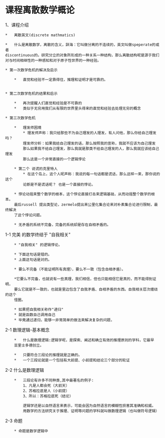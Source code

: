 # 课程离散数学概论

1、课程介绍

    *   离散英文(discrete mathmatics)
    
    *   什么是离散数学，离散的含义，辞海：它叫做分离的不连续的，英文叫做speperate的或者
    discontinuous的。研究分立的对象所形成的一种关系一种结构，那么离散结构呢是源于我们
    对与时间相继性的一种感知和对于原子性世界的一种经验。
        
    * 第一次数学危机的解决及启示
    
        *   直觉和经验不一定靠得住，推理和证明才是可靠的。
        
        
    * 第二次数学危机的结果和启示
    
        *   再次提醒人们直觉和经验是不可靠的
        *   类似于无穷用我们从有限的世界里头得来的直觉和经验去处理无穷的概念
        
    * 第三次数学危机
        
        *   理发师困境
            * 理发师声称：我只给那些不为自己理发的人理发，有人问他，那么你给自己理发吗？
            理发师分析：如果我给自己理发的话，那么按照我的宣称，我就不应该为自己理发
            那么如果我不给自己理发，那么我就是那类不给自己理发的人，那么我就应该给自己理发
            那么这是一个非常直接的一个逻辑悖论
            
        * 第二个 说谎的克里特人
            * 在这个岛上，这个人呢声称：我说的每一句话都是谎话，那么这样一来，那你说的这个
            论断是不是谎话呢？ 也是一个直接的悖论。
            
        * 悖论动摇来整个数学的根本，这个悖论直接打击来逻辑基础，从而动摇整个数学的根本。
        最后russell 提出类型论，zermelo提出来公里化集合论来对朴素集合论进行限制，最终解决
        了这个悖论问题。
        
        * 无矛盾的系统不完备，完备的系统却是存在自相矛盾的。
        

1-1 完美 的数学终结于 "自我相关"
        
        * "自我相关" 的逻辑悖论。
        
        * 下面这句话是错的。
        * 上面这句话是对的。
        
        * 要么不完备（不能证明所有真理），要么不一致（包含自相矛盾）。
        
        *它要么不完备，也就说有一些真理，我们相信，但也只能相信它是真的，而不能得到证明，
        要么它就是不一致的，也就是里边包含了自我矛盾、自相矛盾的东西。自我相关层次缠绕的这个
        怪圈。
        
        * 如果把自我相关称作"递归"
        * 就是函数自己调用自己
        * 毕竟通过递归，能够一非常简单的做法来解决复杂的问题，

2-1 数理逻辑-基本概念

        *   什么是数理逻辑:逻辑学呢，是探索、阐述和确立有效的推理原则的学科，它最早
        亚里士多德创立。
        
        *   只要符合三段论的推理就是正确的。
        *   一个三段论就是一个包括有大前提、小前提和结论三个部分的轮证

2-2 什么是数理逻辑

        *   三段论有许多不同种类,其中最著名的例子:
            1、凡是人都会死（大前天）
            2、苏格拉底是人（小前提）
            3、所以：苏格拉底死（结论）
            
            逻辑学还是以自然语言来表示，可能会因为自然语言的模糊性损害其准确和权威。
            用数学的方法研究关于推理、证明等问题的学科就叫做数理逻辑（也叫做符号逻辑）
        
2-3 命题

        * 命题是数学逻辑中           